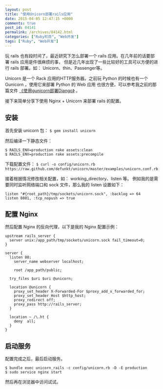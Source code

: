 ```yaml
---
layout: post
title: "使用Unicorn部署rails应用"
date: 2015-04-05 12:47:15 +0000
comments: true
post_id: 84141
permalink: /archives/84142.html
categories: ["Ruby栏目", "Web开发"]
tags: ["Ruby", "Web开发"]
---
```


玩 rails 也有段时间了，最近研究下怎么部署一个 rails 应用。在几年前的话要部署 rails 应用是件很麻烦的事，
但是近几年出现了一些比较好的工具可以方便的进行 rails 部署。如： Unicorn、thin、Passenger等。

Unicorn 是一个 Rack 应用的HTTP服务器。之前玩 Python 的时候也有一个 Gunicorn ，使用它来部署 Python 的 Web 应用
也很方便，可以参考我之前的那篇文件 [《使用gunicorn部署Django》](84138.html) 。

接下来简单分享下使用 Nginx + Unicorn 来部署 rails 的配置。

## 安装
首先安装 unicorn 包： `$ gem install unicorn`

然后编译一下静态文件：

```
$ RAILS_ENV=production rake assets:clean
$ RAILS_ENV=production rake assets:precompile
```

下载配置文件： `$ curl -o config/unicorn.rb https://raw.github.com/defunkt/unicorn/master/examples/unicorn.conf.rb`

接着根据情况修改相关配置，如： working_directory、listen 等。
例如我的是需要同时监听网络端口和 sock 文件，那么我的 listen 设置如下：

```
listen "#{root_path}/tmp/sockets/unicorn.sock", :backlog => 64
listen 8081, :tcp_nopush => true
```

## 配置 Nginx
然后配置 Nginx 的反向代理，以下是我的 Nginx 配置示例：

```
upstream rails_server {
  server unix:/app_path/tmp/sockets/unicorn.sock fail_timeout=0;
}

server {
  listen 80;
	server_name webserver localhost;

	root /app_path/public;

  try_files $uri $uri @unicorn;

  location @unicorn {
    proxy_set_header X-Forwarded-For $proxy_add_x_forwarded_for;
    proxy_set_header Host $http_host;
    proxy_redirect off;
    proxy_pass http://rails_server;
  }
 
  location ~ /\.ht {
    deny  all;
  }
}
```

## 启动服务
配置完成之后，最后启动服务。

```
$ bundle exec unicorn_rails -c config/unicorn.rb -D -E production
$ sudo service nginx start
```

然后再在浏览器中访问试试。
